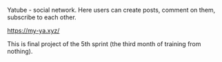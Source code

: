 Yatube - social network.
Here users can create posts, comment  on them, subscribe to each other.

https://my-ya.xyz/

This is final project of the 5th sprint (the third month of training from nothing).
